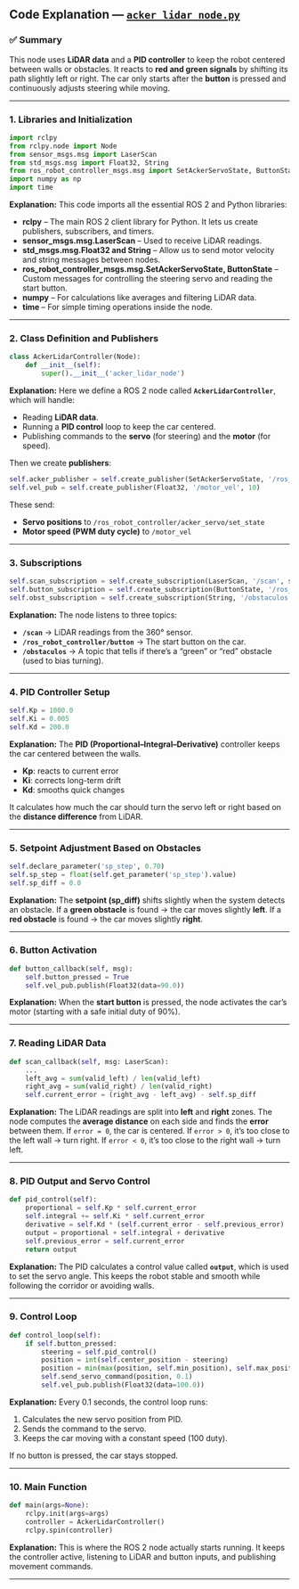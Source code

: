 ## Code Explanation — [`acker_lidar_node.py`](./acker_lidar_node.py) 

### ✅ **Summary**

This node uses **LiDAR data** and a **PID controller** to keep the robot centered between walls or obstacles. It reacts to **red and green signals** by shifting its path slightly left or right. The car only starts after the **button** is pressed and continuously adjusts steering while moving.

---

### 1. Libraries and Initialization

```python
import rclpy
from rclpy.node import Node
from sensor_msgs.msg import LaserScan
from std_msgs.msg import Float32, String
from ros_robot_controller_msgs.msg import SetAckerServoState, ButtonState
import numpy as np
import time
```

**Explanation:**
This code imports all the essential ROS 2 and Python libraries:

* **rclpy** – The main ROS 2 client library for Python. It lets us create publishers, subscribers, and timers.
* **sensor_msgs.msg.LaserScan** – Used to receive LiDAR readings.
* **std_msgs.msg.Float32 and String** – Allow us to send motor velocity and string messages between nodes.
* **ros_robot_controller_msgs.msg.SetAckerServoState, ButtonState** – Custom messages for controlling the steering servo and reading the start button.
* **numpy** – For calculations like averages and filtering LiDAR data.
* **time** – For simple timing operations inside the node.

---

### 2. Class Definition and Publishers

```python
class AckerLidarController(Node):
    def __init__(self):
        super().__init__('acker_lidar_node')
```

**Explanation:**
Here we define a ROS 2 node called **`AckerLidarController`**, which will handle:

* Reading **LiDAR data**.
* Running a **PID control** loop to keep the car centered.
* Publishing commands to the **servo** (for steering) and the **motor** (for speed).

Then we create **publishers**:

```python
self.acker_publisher = self.create_publisher(SetAckerServoState, '/ros_robot_controller/acker_servo/set_state', 10)
self.vel_pub = self.create_publisher(Float32, '/motor_vel', 10)
```

These send:

* **Servo positions** to `/ros_robot_controller/acker_servo/set_state`
* **Motor speed (PWM duty cycle)** to `/motor_vel`

---

### 3. Subscriptions

```python
self.scan_subscription = self.create_subscription(LaserScan, '/scan', self.scan_callback, 10)
self.button_subscription = self.create_subscription(ButtonState, '/ros_robot_controller/button', self.button_callback, 10)
self.obst_subscription = self.create_subscription(String, '/obstaculos', self.obst_callback, 10)
```

**Explanation:**
The node listens to three topics:

* **`/scan`** → LiDAR readings from the 360° sensor.
* **`/ros_robot_controller/button`** → The start button on the car.
* **`/obstaculos`** → A topic that tells if there’s a “green” or “red” obstacle (used to bias turning).

---

### 4. PID Controller Setup

```python
self.Kp = 1000.0
self.Ki = 0.005
self.Kd = 200.0
```

**Explanation:**
The **PID (Proportional–Integral–Derivative)** controller keeps the car centered between the walls.

* **Kp**: reacts to current error
* **Ki**: corrects long-term drift
* **Kd**: smooths quick changes

It calculates how much the car should turn the servo left or right based on the **distance difference** from LiDAR.

---

### 5. Setpoint Adjustment Based on Obstacles

```python
self.declare_parameter('sp_step', 0.70)
self.sp_step = float(self.get_parameter('sp_step').value)
self.sp_diff = 0.0
```

**Explanation:**
The **setpoint (sp_diff)** shifts slightly when the system detects an obstacle.
If a **green obstacle** is found → the car moves slightly **left**.
If a **red obstacle** is found → the car moves slightly **right**.

---

### 6. Button Activation

```python
def button_callback(self, msg):
    self.button_pressed = True
    self.vel_pub.publish(Float32(data=90.0))
```

**Explanation:**
When the **start button** is pressed, the node activates the car’s motor (starting with a safe initial duty of 90%).

---

### 7. Reading LiDAR Data

```python
def scan_callback(self, msg: LaserScan):
    ...
    left_avg = sum(valid_left) / len(valid_left)
    right_avg = sum(valid_right) / len(valid_right)
    self.current_error = (right_avg - left_avg) - self.sp_diff
```

**Explanation:**
The LiDAR readings are split into **left** and **right** zones.
The node computes the **average distance** on each side and finds the **error** between them.
If `error = 0`, the car is centered.
If `error > 0`, it’s too close to the left wall → turn right.
If `error < 0`, it’s too close to the right wall → turn left.

---

### 8. PID Output and Servo Control

```python
def pid_control(self):
    proportional = self.Kp * self.current_error
    self.integral += self.Ki * self.current_error
    derivative = self.Kd * (self.current_error - self.previous_error)
    output = proportional + self.integral + derivative
    self.previous_error = self.current_error
    return output
```

**Explanation:**
The PID calculates a control value called **`output`**, which is used to set the servo angle.
This keeps the robot stable and smooth while following the corridor or avoiding walls.

---

### 9. Control Loop

```python
def control_loop(self):
    if self.button_pressed:
        steering = self.pid_control()
        position = int(self.center_position - steering)
        position = min(max(position, self.min_position), self.max_position)
        self.send_servo_command(position, 0.1)
        self.vel_pub.publish(Float32(data=100.0))
```

**Explanation:**
Every 0.1 seconds, the control loop runs:

1. Calculates the new servo position from PID.
2. Sends the command to the servo.
3. Keeps the car moving with a constant speed (100 duty).

If no button is pressed, the car stays stopped.

---

### 10. Main Function

```python
def main(args=None):
    rclpy.init(args=args)
    controller = AckerLidarController()
    rclpy.spin(controller)
```

**Explanation:**
This is where the ROS 2 node actually starts running.
It keeps the controller active, listening to LiDAR and button inputs, and publishing movement commands.

---

